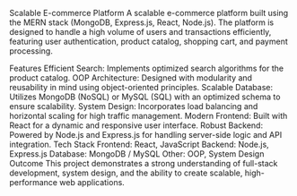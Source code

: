 Scalable E-commerce Platform
A scalable e-commerce platform built using the MERN stack (MongoDB, Express.js, React, Node.js). The platform is designed to handle a high volume of users and transactions efficiently, featuring user authentication, product catalog, shopping cart, and payment processing.

Features
Efficient Search: Implements optimized search algorithms for the product catalog.
OOP Architecture: Designed with modularity and reusability in mind using object-oriented principles.
Scalable Database: Utilizes MongoDB (NoSQL) or MySQL (SQL) with an optimized schema to ensure scalability.
System Design: Incorporates load balancing and horizontal scaling for high traffic management.
Modern Frontend: Built with React for a dynamic and responsive user interface.
Robust Backend: Powered by Node.js and Express.js for handling server-side logic and API integration.
Tech Stack
Frontend: React, JavaScript
Backend: Node.js, Express.js
Database: MongoDB / MySQL
Other: OOP, System Design
Outcome
This project demonstrates a strong understanding of full-stack development, system design, and the ability to create scalable, high-performance web applications.
